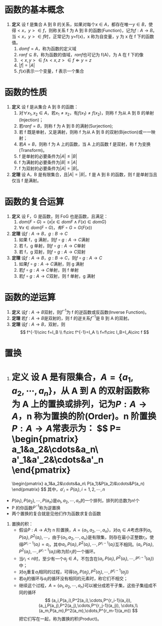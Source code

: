 # 函数的基本概念

1. **定义** 设 f 是集合 A 到 B 的关系，如果对每个$x\in A$，都存在唯一$y\in B$，使得$<x，y>\in f$，则称关系 f 为 A 到 B 的函数(Function)，记为$f:A\to B$。当$<x，y>\in f$时，正常记为 y=f(x)，x 称为自变量，y 为 x 在 f 下的函数值。
    1. $dom f=A$，称为函数的定义域
    2. $ran f\subseteq B$，称为函数的值域，$ran f$也可记为 f(A)，为 A 在 f 下的像
    3. $<x,y>\in f\land <x,z>\in f\Leftarrow y=z$
    4. $|f|=|A|$
    5. $f(x)$表示一个变量，f 表示一个集合

# 函数的性质

1. **定义** 设 f 是从集合 A 到 B 的函数：
    1. 对$\forall x_1,x_2\in A$，若$x_1\neq x_2$，有$f(x_1)\neq f(x_2)$，则称 f 为从 A 到 B 的单射(Injection)；
    2. 若$ran f=B$，则称 f 为 A 到 B 的满射(Surjection);
    3. 若 f 既是单射，又是满射，则称 f 为从 A 到 B 的双射(Bijection)或一一映射；
    4. 若$A=B$，则称 f 为 A 上的函数，当 A 上的函数 f 是双射，称 f 为变换(Transform)。
    5. f 是单射的必要条件为$|A|\leq|B|$
    6. f 为满射的必要条件为$|B|\leq|A|$
    7. f 为双射的必要条件为$|A|=|B|$。
2. **定理** 设 A，B 是有限集合，且$|A|=|B|$，f 是 A 到 B 的函数，则 f 是单射当且仅当 f 是满射。

# 函数的复合运算

1. **定义** 设 F，G 是函数，则 FοG 也是函数，且满足：
    1. $dom(F\circ G)=\{x|x\in dom F\land F(x)\in dom G\}$
    2. $\forall x\in dom(F\circ G)，有F\circ G=G(F(x))$
2. **定理** 设$f:A\to B，g:B\to C$
    1. 如果 f，g 满射，则$f\circ g:A→C$满射
    2. 若 f，g 单射，则$f\circ g:A→C$单射
    3. 若 f，g 双射，则$f\circ g:A→C$双射
3. **定理** 设$f:A\to B，g:B\to C$，则$f\circ g:A→C$
    1. 如果$f\circ g:A→C$满射，则 g 满射
    2. 若$f\circ g:A→C$单射，则 f 单射
    3. 若$f\circ g:A→C$双射，则 f 单射，g 满射

# 函数的逆运算

1. **定义** 设$f:A\to B$双射，则$f^{-1}$为 f 的逆函数或反函数(Inverse Function)。
2. **定理** 若$f:A\to B$是双射的，则 f 的逆关系$f^{-1}$是 B 到 A 的双射。
3. **定理** 设$f:A\to B$，双射，则
    $$
    f^{-1}\circ f=I_B \\
    f\circ f^{-1}=I_A \\
    f=f\circ I_B=I_A\circ f
    $$

# 置换

1. **定义** 设 A 是有限集合，$A=\{a_1,a_2,\cdots,a_n\}$，从 A 到 A 的双射函数称为 A 上的置换或排列，记为$P:A\to A$，n 称为置换的阶(Order)。n 阶置换$P:A\to A$常表示为：
    $$
    P=
    \begin{pmatrix}
    a_1&a_2&\cdots&a_n\\
    a'_1&a'_2&\cdots&a'_n
    \end{pmatrix}
    =
    \begin{pmatrix}
    a_1&a_2&\cdots&a_n\\
    P(a_1)&P(a_2)&\cdots&P(a_n)
    \end{pmatrix}
    $$
    其中，$a'_i=P(a_i),i=1,2,\cdots,n$

-   $P(a_1),P(a_2),\cdots,P(a_n)$是$a_1,a_2,\cdots,a_n$的一个排列，排列的总数为$n!$个
-   P 的你函数$P^{-1}$称为逆置换
-   两个置换的复合就是见他们作为函数求复合函数

1. 置换的积：
    - 假设$P:A\to A$为 n 阶置换，$A=\{a_1,a_2,\cdots,a_n\}$，对$a_i\in A$考虑序列$a_i,P(a_i),P^2(a_i),\cdots$，由于$\{a_1,a_2,\cdots,a_n\}$是有限集，则存在最小正整数$r_i$，使得$P^{r_i-1}(a_i)=a_i$，其中$a_i,P(a_i),P^2(a_i),\cdots,P^{r_i-1}(a_i)$互不相同。$(a_i,P(a_i),P^2(a_i),\cdots,P^{r_i-1}(a_i))$称为阶$r_i$的一个循环。
    - 当$r_i<n$时，至少有一个$a_j\in A$，不包含在$(a_i,P(a_i),P^2(a_i),\cdots,P^{r_i-1}(a_i))$中；
    - 对$a_j$重复$a_i$相同的过程，可得$(a_j,P(a_j),P^2(a_j),\cdots,P^{r_j-1}(a_j))$
    - 若$a_j$的循环与$a_i$的循环没有相同的元素时，称它们不相交；
    - 继续这个过程，$A=\{a_1,a_2,\cdots,a_n\}$可以被分成若干子集，这些子集组成不同的循环
        $$
        (a_i,P(a_i),P^2(a_i),\cdots,P^{r_i-1}(a_i)),(a_j,P(a_j),P^2(a_j),\cdots,P^{r_j-1}(a_j)),
        \cdots,\\
        (a_m,P(a_m),P^2(a_m),\cdots,P^{r_m-1}(a_m))
        $$
        把它们写在一起，称为置换的积(Product)。
